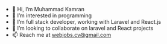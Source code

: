 - 👋 Hi, I’m Muhammad Kamran
- 👀 I’m interested in programming
- 🌱 I’m full stack developer, working with Laravel and React.js
- 💞️ I’m looking to collaborate on laravel and React projects
- 📫 Reach me at webjobs.cv@gmail.com

<!---
kamran-dotcom/kamran-dotcom is a ✨ special ✨ repository because its `README.md` (this file) appears on your GitHub profile.
You can click the Preview link to take a look at your changes.
--->
